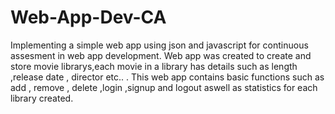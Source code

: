 # Web-App-Dev-CA
Implementing a simple web app using  json and javascript for continuous assesment in web app development.
Web app was created to create and store movie librarys,each movie in a library has details such as length ,release date , director etc.. .
This web app contains basic functions such as add , remove , delete ,login ,signup and logout aswell as statistics  for each library created.
